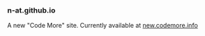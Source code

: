 ### n-at.github.io

A new "Code More" site. Currently available at [new.codemore.info](http://new.codemore.info)
